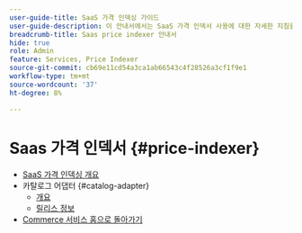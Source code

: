 ```yaml
---
user-guide-title: SaaS 가격 인덱싱 가이드
user-guide-description: 이 안내서에서는 SaaS 가격 인덱서 사용에 대한 자세한 지침을 제공합니다.
breadcrumb-title: Saas price indexer 안내서
hide: true
role: Admin
feature: Services, Price Indexer
source-git-commit: cb69e11cd54a3ca1ab66543c4f28526a3cf1f9e1
workflow-type: tm+mt
source-wordcount: '37'
ht-degree: 8%

---
```


# Saas 가격 인덱서 {#price-indexer}

- [SaaS 가격 인덱싱 개요](price-indexing.md)
- 카탈로그 어댑터 {#catalog-adapter}
   - [개요](catalog-adapter.md)
   - [릴리스 정보](release-notes.md)
- [Commerce 서비스 홈으로 돌아가기](https://experienceleague.adobe.com/docs/commerce/user-guides/home.html)
